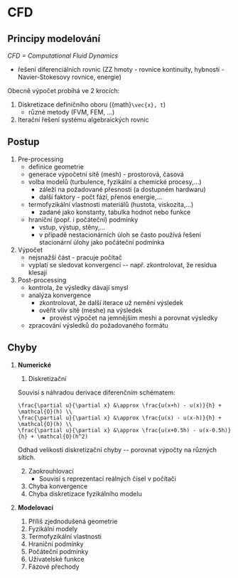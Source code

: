 # CFD 

## Principy modelování
*CFD = Computational Fluid Dynamics*
- řešení diferenciálních rovnic (ZZ hmoty - rovnice kontinuity, hybnosti - Navier-Stokesovy rovnice, energie)

Obecně výpočet probíhá ve 2 krocích:
1. Diskretizace definičního oboru ({math}`\vec{x}, t`)
    - různé metody (FVM, FEM, ...)
2. Iterační řešení systému algebraických rovnic

## Postup
1. Pre-processing
    - definice geometrie
    - generace výpočetní sítě (mesh) - prostorová, časová
    - volba modelů (turbulence, fyzikální a chemické procesy,...)
        - záleží na požadované přesnosti (a dostupném hardwaru)
        - další faktory - počt fází, přenos energie,...
    - termofyzikální vlastnosti materiálů (hustota, viskozita,...)
        - zadané jako konstanty, tabulka hodnot nebo funkce
    - hraniční (popř. i počáteční) podmínky
        - vstup, výstup, stěny,...
        - v případě nestacionárních úloh se často používá řešení stacionární úlohy jako počáteční podmínka
2. Výpočet
    - nejsnažší část - pracuje počítač
    - vyplatí se sledovat konvergenci -- např. zkontrolovat, že residua klesají
3. Post-processing
    - kontrola, že výsledky dávají smysl
    - analýza konvergence
        - zkontrolovat, že další iterace už nemění výsledek
        - ověřit vliv sítě (meshe) na výsledek
            - provést výpočet na jemnějším meshi a porovnat výsledky
    - zpracování výsledků do požadovaného formátu


## Chyby
1. **Numerické**
    1. Diskretizační

    Souvisí s náhradou derivace diferenčním schématem:
    ```{math}
    \frac{\partial u}{\partial x} &\approx \frac{u(x+h) - u(x)}{h} + \mathcal{O}(h) \\
    \frac{\partial u}{\partial x} &\approx \frac{u(x) - u(x-h)}{h} + \mathcal{O}(h) \\
    \frac{\partial u}{\partial x} &\approx \frac{u(x+0.5h) - u(x-0.5h)}{h} + \mathcal{O}(h^2)
    ```

    Odhad velikosti diskretizační chyby -- porovnat výpočty na různých sítích.

    2. Zaokrouhlovací
        - Souvisí s reprezentací reálných čísel v počítači
    3. Chyba konvergence
    4. Chyba diskretizace fyzikálního modelu
2. **Modelovací**
    1. Příliš zjednodušená geometrie
    2. Fyzikální modely
    3. Termofyzikální vlastnosti
    4. Hraniční podmínky
    5. Počáteční podmínky
    6. Uživatelské funkce
    7. Fázové přechody

